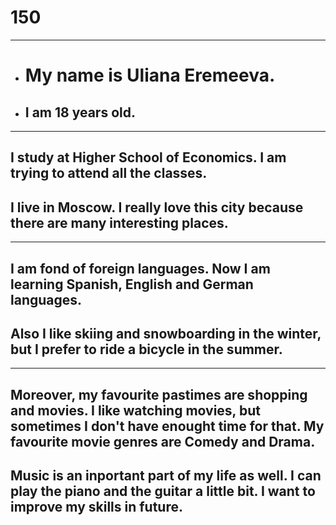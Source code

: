 # 150
------
* # My name is Uliana Eremeeva.
* ## I am 18 years old.
* * *
## I study at Higher School of Economics. I am trying to attend all the classes.
## I live in Moscow. I really love this city because there are many interesting  places.
* * *
## I am fond of foreign languages. Now I am learning Spanish, English and German languages.
## Also I like skiing and snowboarding in the winter, but I prefer to ride a bicycle in the summer.
* * *
## Moreover, my favourite pastimes are shopping and movies. I like watching movies, but sometimes I don't have enought time for that. My favourite movie genres are Comedy and Drama.
## Music is an inportant part of my life as well. I can play the piano and the guitar a little bit. I want to improve my skills in future.
